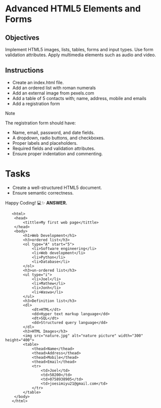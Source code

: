 # Advanced HTML5 Elements and Forms

## Objectives
Implement HTML5 images, lists, tables, forms and input types.
Use form validation attributes.
Apply multimedia elements such as audio and video.

## Instructions

- Create an index.html file.
- Add an ordered list with roman numerals
- Add an external image from pexels.com
- Add a table of 5 contacts with; name, address, mobile and emails
- Add a registration form

>[!NOTE]
>  The registration form should have:
>- Name, email, password, and date fields.
>- A dropdown, radio buttons, and checkboxes.
>- Proper labels and placeholders.
>- Required fields and validation attributes.
>- Ensure proper indentation and commenting.
 
# Tasks
- Create a well-structured HTML5 document.
- Ensure semantic correctness.

Happy Coding! 💻✨
**ANSWER.**

 <!DOCTYPE html>
       <html>
        <head>
            <tittle>My first web page</tittle>
        </head>
        <body>
            <h1>Web Development</h1>
            <h3>ordered list</h3>
            <ol type="A" start="5">
                <li>Software engineering</li>
                <li>Web development</li>
                <li>Python</li>
                <li>Database</li>
            </ol>
            <h3>un-ordered list</h3>
            <ul type="i">
                <li>Joel</li>
                <li>Mathew</li>
                <li>Jonh</li>
                <li>Waswa</li>
            </ul>
            <h3>Definition list</h3>
            <dl>
                <dt>HTML</dt>
                <dd>Hyper text markup language</dd>
                <dt>SQL</dt>
                <dd>Structured query language</dd>
            </dl>
            <h3>HTML Images</h3> 
            <img src="nature.jpg" alt="nature picture" width="300" height="400">
            <table>
                <thead>Name</thead>
                <thead>Address</thead>
                <thead>Mobile</thead>
                <thead>Email</thead>
                <tr>
                    <td>Joel</td>
                    <td>50200</td>
                    <td>0758938905</td>
                    <td>joesimiyu21@gmail.com</td>
                </tr>
            </table>
        </body>
       </html>
